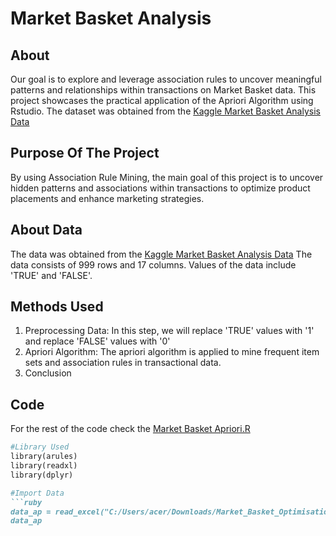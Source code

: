 # Market Basket Analysis

## About
Our goal is to explore and leverage association rules to uncover meaningful patterns and relationships within transactions on Market Basket data. This project showcases the practical application of the Apriori Algorithm using Rstudio. The dataset was obtained from the [Kaggle Market Basket Analysis Data](https://www.kaggle.com/datasets/ahmtcnbs/datasets-for-appiori)

## Purpose Of The Project
By using Association Rule Mining, the main goal of this project is to uncover hidden patterns and associations within transactions to optimize product placements and enhance marketing strategies.

## About Data
The data was obtained from the [Kaggle Market Basket Analysis Data](https://www.kaggle.com/datasets/ahmtcnbs/datasets-for-appiori) The data consists of 999 rows and 17 columns. Values of the data include 'TRUE' and 'FALSE'.

## Methods Used
1. Preprocessing Data: In this step, we will replace 'TRUE' values with '1' and replace 'FALSE' values with '0'
2. Apriori Algorithm: The apriori algorithm is applied to mine frequent item sets and association rules in transactional data.
3. Conclusion

## Code
For the rest of the code check the [Market Basket Apriori.R](https://github.com/kaylaisya/MarketBasketAnalysis/blob/main/MarketBasketApriori.R)
```ruby
#Library Used
library(arules)
library(readxl)
library(dplyr)

#Import Data
```ruby
data_ap = read_excel("C:/Users/acer/Downloads/Market_Basket_Optimisation.xlsx")[,2:17]
data_ap
```
